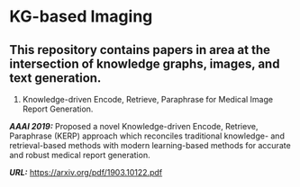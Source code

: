 # KG-based Imaging 

## This repository contains papers in area at the intersection of knowledge graphs, images, and text generation. 

1. Knowledge-driven Encode, Retrieve, Paraphrase for Medical Image Report Generation.

***AAAI 2019:*** Proposed a novel Knowledge-driven Encode, Retrieve, Paraphrase (KERP) approach which reconciles traditional knowledge- and retrieval-based methods with modern
learning-based methods for accurate and robust medical report generation.

***URL:*** https://arxiv.org/pdf/1903.10122.pdf
